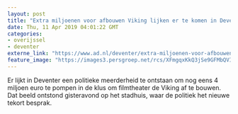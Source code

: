 ```yaml
---
layout: post
title: "Extra miljoenen voor afbouwen Viking lijken er te komen in Deventer"
date: Thu, 11 Apr 2019 04:01:22 GMT
categories: 
- overijssel 
- deventer 
externe_link: "https://www.ad.nl/deventer/extra-miljoenen-voor-afbouwen-viking-lijken-er-te-komen-in-deventer~a51e2d42/"
feature_image: "https://images3.persgroep.net/rcs/XFmgqxKkQ3jSe9GFMbQVItSftqs/diocontent/143428772/_fitwidth/400/?appId=21791a8992982cd8da851550a453bd7f&quality=0.7"
---
```


Er lijkt in Deventer een politieke meerderheid te ontstaan om nog eens 4 miljoen euro te pompen in de klus om filmtheater de Viking af te bouwen. Dat beeld ontstond gisteravond op het stadhuis, waar de politiek het nieuwe tekort besprak.
